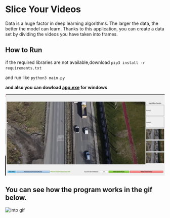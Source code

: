 # Slice Your Videos
Data is a huge factor in deep learning algorithms. The larger the data, the better the model can learn. Thanks to this application, you can create a data set by dividing the videos you have taken into frames.



## How to Run
if the required libraries are not available,download `pip3 install -r requirements.txt`

and run like
`python3 main.py`

**and also you can dowload [app.exe](https://drive.google.com/file/d/19Mi71fYOX6IskMkPjYdL2uIyU6iAQKI_/view?usp=sharing) for windows**

![Image of Yaktocat](https://github.com/MehmetOKUYAR/VideoSlicing/blob/master/Screenshot%20from%202022-11-24%2013-06-14.png)


## You can see how the program works in the gif below.

![into gif](https://github.com/MehmetOKUYAR/VideoSlicing/blob/master/app.gif)
